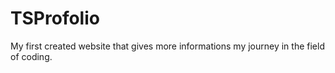 # TSProfolio
My first created website that gives more informations my journey in the field of coding.
